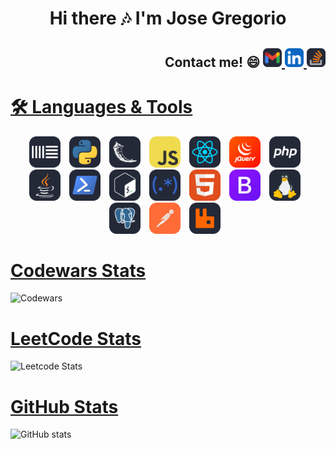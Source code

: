 <link rel="stylesheet" type='text/css' href="https://cdn.jsdelivr.net/gh/devicons/devicon@latest/devicon.min.css" />

<h1 align="center">Hi there 🎶 I'm Jose Gregorio</h1>

<h2 align="right">
Contact me! 😄
  <a href="mailto:jose.constenla@gmail.com">
    <img src="./icons/Gmail-Dark.svg" alt="Gmail" width="30" height="30">
  </a>
  <a href="https://www.linkedin.com/in/jconstenla">
    <img src="./icons/LinkedIn.svg" alt="LinkedIn" width="30" height="30">
  </a>
  </a>
  <a href="https://stackoverflow.com/users/7193362/jose-constenla">
    <img src="./icons/StackOverflow-Dark.svg" alt="StackOverflow" width="30" height="30">
  </a>
</h2>

<h1 align="left"><a href="https://github.com/tandpfun/skill-icons" target="_blank">🛠️ Languages & Tools</a></h1>

<p align="center">
  <img src="./icons/Ableton-Dark.svg" title="Ableton" width="50" height="50" style="margin-right: 10px;">
  <img src="./icons/Python-Dark.svg" title="Python" width="50" height="50" style="margin-right: 10px;">
  <img src="./icons/Flask-Dark.svg" title="Flask" width="50" height="50" style="margin-right: 10px;">
  <img src="./icons/JavaScript.svg" title="JavaScript" width="50" height="50" style="margin-right: 10px;">
  <img src="./icons/React-Dark.svg" title="React" width="50" height="50" style="margin-right: 10px;">
  <img src="./icons/JQuery.svg" title="jQuery" width="50" height="50" style="margin-right: 10px;">
  <img src="./icons/PHP-Dark.svg" title="PHP" width="50" height="50" style="margin-right: 10px;">
  <img src="./icons/Java-Dark.svg" title="Java" width="50" height="50" style="margin-right: 10px;">
  <img src="./icons/Powershell-Dark.svg" title="Powershell" width="50" height="50" style="margin-right: 10px;">
  <img src="./icons/Bash-Dark.svg" title="Bash" width="50" height="50" style="margin-right: 10px;">
  <img src="./icons/Regex-Dark.svg" title="Regex" width="50" height="50" style="margin-right: 10px;">
  <img src="./icons/HTML.svg" title="HTML" width="50" height="50" style="margin-right: 10px;">
  <img src="./icons/Bootstrap.svg" title="Bootstrap" width="50" height="50" style="margin-right: 10px;">
  <img src="./icons/Linux-Dark.svg" title="Linux" width="50" height="50" style="margin-right: 10px;">
  <img src="./icons/PostgreSQL-Dark.svg" title="PostgreSQL" width="50" height="50" style="margin-right: 10px;">
  <img src="./icons/Postman.svg" title="Postman" width="50" height="50" style="margin-right: 10px;">
  <img src="./icons/RabbitMQ-Dark.svg" title="RabbitMQ" width="50" height="50" style="margin-right: 10px;">
</p>

<h1 align="left"><a href="https://www.codewars.com/users/djg-91" target="_blank">Codewars Stats</a></h1>

![Codewars](https://github.r2v.ch/codewars?user=djg-91&top_languages=true&theme=dark&stroke=%23BB432C&hide_clan=true)

<h1 align="left"><a href="https://leetcode.com/u/DJG-91" target="_blank">LeetCode Stats</a></h1>

![Leetcode Stats](https://leetcard.jacoblin.cool/DJG-91)

<h1 align="left"><a href="https://github.com/djg-91" target="_blank">GitHub Stats</a></h1>

![GitHub stats](https://github-readme-stats.vercel.app/api?username=djg-91&show_icons=true&theme=dark)
